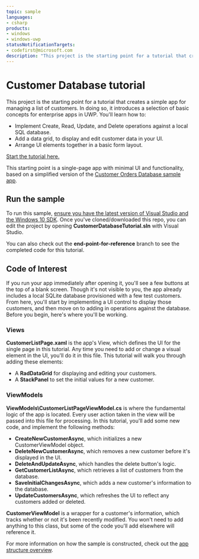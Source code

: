 ```yaml
---
topic: sample
languages:
- csharp
products:
- windows
- windows-uwp
statusNotificationTargets:
- codefirst@microsoft.com
description: "This project is the starting point for a tutorial that creates a simple app for managing a list of customers."
---
```


# Customer Database tutorial

This project is the starting point for a tutorial that creates a simple app for managing a list of customers. In doing so, it introduces a selection of basic concepts for enterprise apps in UWP. You'll learn how to:

* Implement Create, Read, Update, and Delete operations against a local SQL database.
* Add a data grid, to display and edit customer data in your UI.
* Arrange UI elements together in a basic form layout.

[Start the tutorial here.](https://docs.microsoft.com/windows/uwp/enterprise/customer-database-tutorial)

This starting point is a single-page app with minimal UI and functionality, based on a simplified version of the [Customer Orders Database sample app](https://github.com/Microsoft/Windows-appsample-customers-orders-database).

## Run the sample

To run this sample, [ensure you have the latest version of Visual Studio and the Windows 10 SDK](https://developer.microsoft.com/windows/downloads/windows-10-sdk). Once you've cloned/downloaded this repo, you can edit the project by opening **CustomerDatabaseTutorial.sln** with Visual Studio.

You can also check out the **end-point-for-reference** branch to see the completed code for this tutorial.

## Code of Interest

If you run your app immediately after opening it, you'll see a few buttons at the top of a blank screen. Though it's not visible to you, the app already includes a local SQLite database provisioned with a few test customers. From here, you'll start by implementing a UI control to display those customers, and then move on to adding in operations against the database. Before you begin, here's where you'll be working.

### Views

**CustomerListPage.xaml** is the app's View, which defines the UI for the single page in this tutorial. Any time you need to add or change a visual element in the UI, you'll do it in this file. This tutorial will walk you through adding these elements:

* A **RadDataGrid** for displaying and editing your customers. 
* A **StackPanel** to set the initial values for a new customer.

### ViewModels

**ViewModels\CustomerListPageViewModel.cs** is where the fundamental logic of the app is located. Every user action taken in the view will be passed into this file for processing. In this tutorial, you'll add some new code, and implement the following methods:

* **CreateNewCustomerAsync**, which initializes a new CustomerViewModel object.
* **DeleteNewCustomerAsync**, which removes a new customer before it's displayed in the UI.
* **DeleteAndUpdateAsync**, which handles the delete button's logic.
* **GetCustomerListAsync**, which retrieves a list of customers from the database.
* **SaveInitialChangesAsync**, which adds a new customer's information to the database.
* **UpdateCustomersAsync**, which refreshes the UI to reflect any customers added or deleted.

**CustomerViewModel** is a wrapper for a customer's information, which tracks whether or not it's been recently modified. You won't need to add anything to this class, but some of the code you'll add elsewhere will reference it.

For more information on how the sample is constructed, check out the [app structure overview](https://docs.microsoft.com/windows/uwp/enterprise/customer-database-app-structure).
